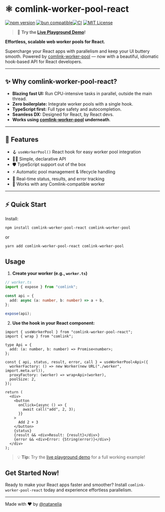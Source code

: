# ⚛️ comlink-worker-pool-react

[![npm version](https://img.shields.io/npm/v/comlink-worker-pool-react?color=blue)](https://www.npmjs.com/package/comlink-worker-pool-react)
[![bun compatible](https://img.shields.io/badge/bun-%E2%9C%94%EF%B8%8F-green)](https://bun.sh/)[![CI](https://github.com/natanelia/comlink-worker-pool/actions/workflows/ci.yml/badge.svg)](https://github.com/natanelia/comlink-worker-pool/actions)
[![MIT License](https://img.shields.io/badge/license-MIT-blue.svg)](../../LICENSE)

> 🚀 **Try the [Live Playground Demo](https://natanelia.github.io/comlink-worker-pool/)!**

**Effortless, scalable web worker pools for React.**

Supercharge your React apps with parallelism and keep your UI buttery smooth. Powered by [comlink-worker-pool](../comlink-worker-pool/README.md) — now with a beautiful, idiomatic hook-based API for React developers.

---

## ✨ Why comlink-worker-pool-react?

- **Blazing fast UI:** Run CPU-intensive tasks in parallel, outside the main thread.
- **Zero boilerplate:** Integrate worker pools with a single hook.
- **TypeScript first:** Full type safety and autocompletion.
- **Seamless DX:** Designed for React, by React devs.
- **Works using [comlink-worker-pool](../comlink-worker-pool/README.md) underneath**.

---

## 🚦 Features

- 🪝 `useWorkerPool()` React hook for easy worker pool integration
- 🧑‍💻 Simple, declarative API
- 🛡️ TypeScript support out of the box
- ⚡ Automatic pool management & lifecycle handling
- 🔄 Real-time status, results, and error tracking
- 🧩 Works with any Comlink-compatible worker

---

## ⚡ Quick Start

Install:

```bash
npm install comlink-worker-pool-react comlink-worker-pool
```

or

```bash
yarn add comlink-worker-pool-react comlink-worker-pool
```

## Usage

1. **Create your worker (e.g., `worker.ts`)**

```ts
// worker.ts
import { expose } from "comlink";

const api = {
  add: async (a: number, b: number) => a + b,
};

expose(api);
```

2. **Use the hook in your React component:**

```tsx
import { useWorkerPool } from "comlink-worker-pool-react";
import { wrap } from "comlink";

type Api = {
  add: (a: number, b: number) => Promise<number>;
};

const { api, status, result, error, call } = useWorkerPool<Api>({
  workerFactory: () => new Worker(new URL("./worker", import.meta.url)),
  proxyFactory: (worker) => wrap<Api>(worker),
  poolSize: 2,
});

return (
  <div>
    <button
      onClick={async () => {
        await call("add", 2, 3);
      }}
    >
      Add 2 + 3
    </button>
    {status}
    {result && <div>Result: {result}</div>}
    {error && <div>Error: {String(error)}</div>}
  </div>
);
```

> 💡 **Tip:** Try the [live playground demo](https://natanelia.github.io/comlink-worker-pool/) for a full working example!

## Get Started Now!

Ready to make your React apps faster and smoother? Install `comlink-worker-pool-react` today and experience effortless parallelism.

---

Made with ❤️ by [@natanelia](https://github.com/natanelia)
